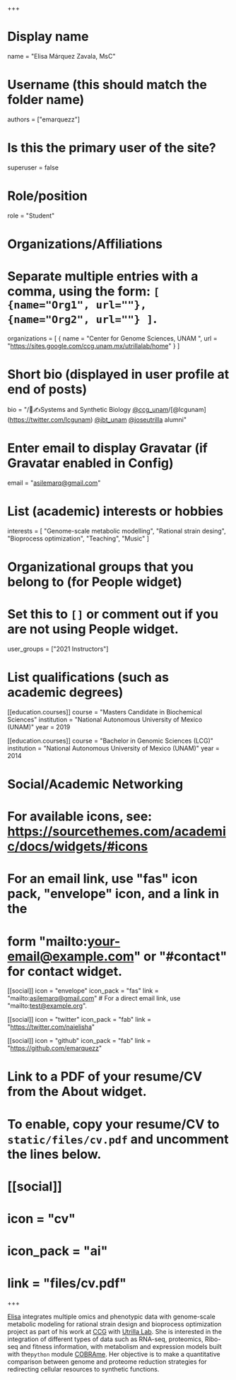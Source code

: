 +++
# Display name
name = "Elisa Márquez Zavala, MsC"

# Username (this should match the folder name)
authors = ["emarquezz"]

# Is this the primary user of the site?
superuser = false

# Role/position
role = "Student"

# Organizations/Affiliations
#   Separate multiple entries with a comma, using the form: `[ {name="Org1", url=""}, {name="Org2", url=""} ]`.
organizations = [ { name = "Center for Genome Sciences, UNAM ", url = "https://sites.google.com/ccg.unam.mx/utrillalab/home" } ]

# Short bio (displayed in user profile at end of posts)
bio = "/🧫✍Systems and Synthetic Biology [@ccg_unam](https://twitter.com/ccg_unam)/[@lcgunam] (https://twitter.com/lcgunam) [@ibt_unam](https://twitter.com/ibt_unam) [@joseutrilla](https://twitter.com/joseutrilla) alumni"

# Enter email to display Gravatar (if Gravatar enabled in Config)
email = "asilemarq@gmail.com"

# List (academic) interests or hobbies
interests = [
  "Genome-scale metabolic modelling",
  "Rational strain desing",
  "Bioprocess optimization",
  "Teaching",
  "Music"
]

# Organizational groups that you belong to (for People widget)
#   Set this to `[]` or comment out if you are not using People widget.
user_groups = ["2021 Instructors"]

# List qualifications (such as academic degrees)
[[education.courses]]
  course = "Masters Candidate in Biochemical Sciences"
  institution = "National Autonomous University of Mexico (UNAM)"
  year = 2019

[[education.courses]]
  course = "Bachelor in Genomic Sciences (LCG)"
  institution = "National Autonomous University of Mexico (UNAM)"
  year = 2014

# Social/Academic Networking
# For available icons, see: https://sourcethemes.com/academic/docs/widgets/#icons
#   For an email link, use "fas" icon pack, "envelope" icon, and a link in the
#   form "mailto:your-email@example.com" or "#contact" for contact widget.

[[social]]
  icon = "envelope"
  icon_pack = "fas"
  link = "mailto:asilemarq@gmail.com"  # For a direct email link, use "mailto:test@example.org".

  
[[social]]
  icon = "twitter"
  icon_pack = "fab"
  link = "https://twitter.com/naielisha"
 

[[social]]
  icon = "github"
  icon_pack = "fab"
  link = "https://github.com/emarquezz"

# Link to a PDF of your resume/CV from the About widget.
# To enable, copy your resume/CV to `static/files/cv.pdf` and uncomment the lines below.
# [[social]]
#   icon = "cv"
#   icon_pack = "ai"
#   link = "files/cv.pdf"

+++

[Elisa](http://emarquezz.github.io/) integrates multiple omics and phenotypic data with genome-scale metabolic modeling  for rational strain design and bioprocess optimization project as part of his work at [CCG](https://www.libd.org/) with [Utrilla Lab](https://sites.google.com/ccg.unam.mx/utrillalab/home). She is interested in the integration of different types of data such as RNA-seq, proteomics, Ribo-seq and fitness information, with metabolism and expression models built with the`python` module [COBRAme](https://cobrame.readthedocs.io/en/master/). Her objective is to make a quantitative comparison between genome and proteome reduction strategies for redirecting cellular resources to synthetic functions. 
